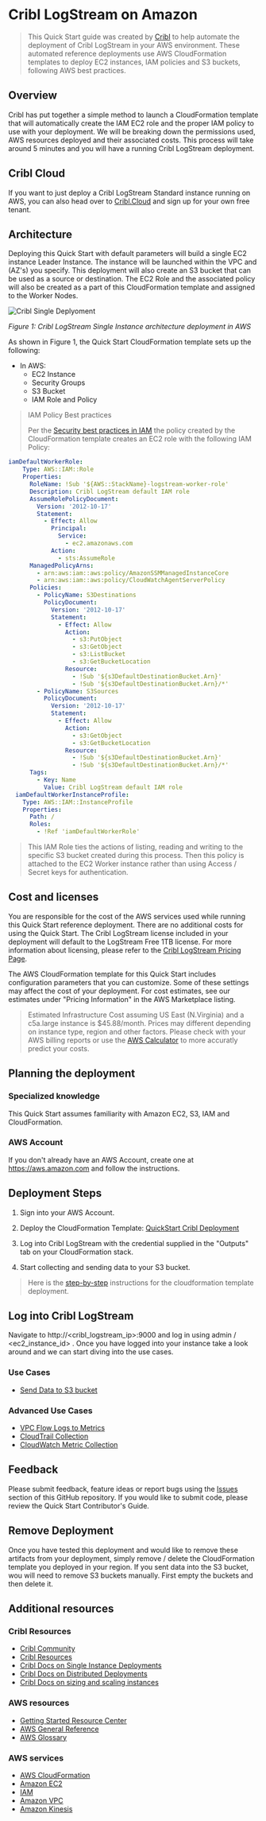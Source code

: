 # Cribl LogStream on Amazon
> This Quick Start guide was created by [Cribl](https://cribl.io) to help automate the deployment of Cribl LogStream in your AWS environment. These  automated reference deployments use AWS CloudFormation templates to deploy EC2 instances, IAM policies and S3 buckets, following AWS best practices. 

## Overview 
Cribl has put together a simple method to launch a CloudFormation template that will automatically create the IAM EC2 role and the proper IAM policy to use with your deployment. We will be breaking down the permissions used, AWS resources deployed and their associated costs. This process will take around 5 minutes and you will have a running Cribl LogStream deployment.  

## Cribl Cloud
If you want to just deploy a Cribl LogStream Standard instance running on AWS, you can also head over to [Cribl.Cloud](https://cribl.cloud) and sign up for your own free tenant. 

## Architecture 
Deploying this Quick Start with default parameters will build a single EC2 instance Leader Instance. The instance will be launched within the VPC and (AZ's) you specify. This deployment will also create an S3 bucket that can be used as a source or destination. The EC2 Role and the associated policy will also be created as a part of this CloudFormation template and assigned to the Worker Nodes.  

![Cribl Single Deplyoment](docs/images/Cribl_AWS_Single.png)

_Figure 1: Cribl LogStream Single Instance architecture deployment in AWS_

As shown in Figure 1, the Quick Start CloudFormation template sets up the following:

* In AWS: 
   * EC2 Instance
   * Security Groups
   * S3 Bucket
   * IAM Role and Policy
> IAM Policy Best practices 
>
> Per the [Security best practices in IAM](https://docs.aws.amazon.com/IAM/latest/UserGuide/best-practices.html) the policy created by the CloudFormation template creates an EC2 role with the following IAM Policy:

```yaml 
iamDefaultWorkerRole:
    Type: AWS::IAM::Role
    Properties:
      RoleName: !Sub '${AWS::StackName}-logstream-worker-role'
      Description: Cribl LogStream default IAM role
      AssumeRolePolicyDocument:
        Version: '2012-10-17'
        Statement:
          - Effect: Allow
            Principal:
              Service:
                - ec2.amazonaws.com
            Action:
              - sts:AssumeRole
      ManagedPolicyArns:
        - arn:aws:iam::aws:policy/AmazonSSMManagedInstanceCore
        - arn:aws:iam::aws:policy/CloudWatchAgentServerPolicy
      Policies:
        - PolicyName: S3Destinations
          PolicyDocument:
            Version: '2012-10-17'
            Statement:
              - Effect: Allow
                Action:
                  - s3:PutObject
                  - s3:GetObject
                  - s3:ListBucket
                  - s3:GetBucketLocation
                Resource:
                  - !Sub '${s3DefaultDestinationBucket.Arn}'
                  - !Sub '${s3DefaultDestinationBucket.Arn}/*'
        - PolicyName: S3Sources
          PolicyDocument:
            Version: '2012-10-17'
            Statement:
              - Effect: Allow
                Action:
                  - s3:GetObject
                  - s3:GetBucketLocation
                Resource:
                  - !Sub '${s3DefaultDestinationBucket.Arn}'
                  - !Sub '${s3DefaultDestinationBucket.Arn}/*'
      Tags:
        - Key: Name
          Value: Cribl LogStream default IAM role
  iamDefaultWorkerInstanceProfile:
    Type: AWS::IAM::InstanceProfile
    Properties:
      Path: /
      Roles:
        - !Ref 'iamDefaultWorkerRole'
```

>This IAM Role ties the actions of listing, reading and writing to the specific S3 bucket created during this process. Then this policy is attached to the EC2 Worker instance rather than using Access / Secret keys for authentication. 

## Cost and licenses
You are responsible for the cost of the AWS services used while running this Quick Start reference deployment. There are no additional costs for using the Quick Start. The Cribl LogStream license included in your deployment will default to the LogStream Free 1TB license. For more information about licensing, please refer to the [Cribl LogStream Pricing Page](https://cribl.io/cribl-logstream-pricing/).

The AWS CloudFormation template for this Quick Start includes configuration parameters that you can customize. Some of these settings may affect the cost of your deployment. For cost estimates, see our estimates under "Pricing Information" in the AWS Marketplace listing. 

> Estimated Infrastructure Cost assuming US East (N.Virginia) and a c5a.large instance is $45.88/month. Prices may different depending on instance type, region and other factors. Please check with your AWS billing reports or use the [AWS Calculator](https://calculator.aws/#/) to more accuratly predict your costs. 

## Planning the deployment

### Specialized knowledge
This Quick Start assumes familiarity with Amazon EC2, S3, IAM and CloudFormation. 

### AWS Account
If you don't already have an AWS Account, create one at https://aws.amazon.com and follow the instructions.

## Deployment Steps
1. Sign into your AWS Account.

2. Deploy the CloudFormation Template: [QuickStart Cribl Deployment](https://github.com/criblio/aws-quickstart-cribl-logstream/blob/main/templates/cribl-single-template.yaml)

3. Log into Cribl LogStream with the credential supplied in the "Outputs" tab on your CloudFormation stack.

4. Start collecting and sending data to your S3 bucket.

> Here is the [step-by-step](docs/steps/cloudformation.md) instructions for the cloudformation template deployment. 

## Log into Cribl LogStream

Navigate to http://<cribl_logstream_ip>:9000 and log in using admin / <ec2_instance_id> . Once you have logged into your instance take a look around and we can start diving into the use cases.

### Use Cases

- [Send Data to S3 bucket](docs/steps/s3bucket.md)

### Advanced Use Cases
- [VPC Flow Logs to Metrics](docs/steps/vpcflowlogs2metrics.md)
- [CloudTrail Collection](docs/steps/cloudtrail.md)
- [CloudWatch Metric Collection](docs/steps/cloudwatchmetrics.md)

## Feedback
Please submit feedback, feature ideas or report bugs using the [Issues](https://github.com/amiracle/quick-start-cribl/issues) section of this GitHub repository. If you would like to submit code, please review the Quick Start Contributor's Guide.

## Remove Deployment

Once you have tested this deployment and would like to remove these artifacts from your deployment, simply remove / delete the CloudFormation template you deployed in your region. If you sent data into the S3 bucket, wou will need to remove S3 buckets manually. First empty the buckets and then delete it. 

## Additional resources

### Cribl Resources
- [Cribl Community](https://cribl.io/community) 
- [Cribl Resources](https://cribl.io/resources)
- [Cribl Docs on Single Instance Deployments](https://docs.cribl.io/docs/deploy-single-instance)
- [Cribl Docs on Distributed Deployments](https://docs.cribl.io/docs/deploy-distributed)
- [Cribl Docs on sizing and scaling instances](https://docs.cribl.io/docs/scaling)

### AWS resources

* [Getting Started Resource Center](https://aws.amazon.com/getting-started/)
* [AWS General Reference](https://docs.aws.amazon.com/general/latest/gr/)
* [AWS Glossary](https://docs.aws.amazon.com/general/latest/gr/glos-chap.html)

### AWS services

* [AWS CloudFormation](https://docs.aws.amazon.com/cloudformation/)
* [Amazon EC2](https://aws.amazon.com/ec2/)
* [IAM](https://docs.aws.amazon.com/iam/)
* [Amazon VPC](https://docs.aws.amazon.com/vpc/)
* [Amazon Kinesis](https://docs.aws.amazon.com/kinesis/)
